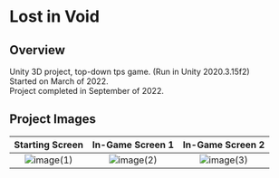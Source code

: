 # Lost in Void
## Overview
Unity 3D project, top-down tps game. (Run in Unity 2020.3.15f2) 
<br>
Started on March of 2022.
<br>
Project completed in September of 2022.
<br>
## Project Images
Starting Screen             |  In-Game Screen 1             |  In-Game Screen 2
:-------------------------:|:-------------------------:|:-------------------------:
![image(1)](https://github.com/kimagure-ningen/unity-tps/blob/main/images/image(1).png)  |  ![image(2)](https://github.com/kimagure-ningen/unity-tps/blob/main/images/image(2).png)   |  ![image(3)](https://github.com/kimagure-ningen/unity-tps/blob/main/images/image(3).png)
